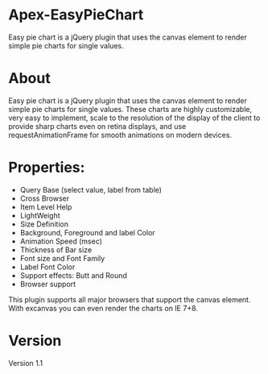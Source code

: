 # Apex-EasyPieChart
Easy pie chart is a jQuery plugin that uses the canvas element to render simple pie charts for single values.

# About
Easy pie chart is a jQuery plugin that uses the canvas element to render simple pie charts for single values. These charts are highly customizable, very easy to implement, scale to the resolution of the display of the client to provide sharp charts even on retina displays, and use requestAnimationFrame for smooth animations on modern devices.

# Properties:

* Query Base (select value, label from table)
* Cross Browser
* Item Level Help
* LightWeight
* Size Definition
* Background, Foreground and label Color
* Animation Speed (msec)
* Thickness of Bar size
* Font size and Font Family
* Label Font Color
* Support effects: Butt and Round 
* Browser support

This plugin supports all major browsers that support the canvas element. With excanvas you can even render the charts on IE 7+8. 

# Version
Version 1.1
